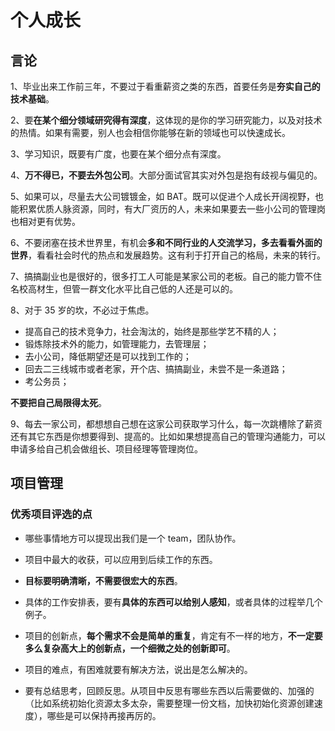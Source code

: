 # 个人成长

## 言论

1、毕业出来工作前三年，不要过于看重薪资之类的东西，首要任务是**夯实自己的技术基础**。

2、要**在某个细分领域研究得有深度**，这体现的是你的学习研究能力，以及对技术的热情。如果有需要，别人也会相信你能够在新的领域也可以快速成长。

3、学习知识，既要有广度，也要在某个细分点有深度。

4、**万不得已，不要去外包公司**。大部分面试官其实对外包是抱有歧视与偏见的。

5、如果可以，尽量去大公司镀镀金，如 BAT。既可以促进个人成长开阔视野，也能积累优质人脉资源，同时，有大厂资历的人，未来如果要去一些小公司的管理岗也相对更有优势。

6、不要闭塞在技术世界里，有机会**多和不同行业的人交流学习，多去看看外面的世界**，看看社会时代的热点和发展趋势。这有利于打开自己的格局，未来的转行。

7、搞搞副业也是很好的，很多打工人可能是某家公司的老板。自己的能力管不住名校高材生，但管一群文化水平比自己低的人还是可以的。

8、对于 35 岁的坎，不必过于焦虑。

- 提高自己的技术竞争力，社会淘汰的，始终是那些学艺不精的人；
- 锻炼除技术外的能力，如管理能力，去管理层；
- 去小公司，降低期望还是可以找到工作的；
- 回去二三线城市或者老家，开个店、搞搞副业，未尝不是一条道路；
- 考公务员；

**不要把自己局限得太死**。

9、每去一家公司，都想想自己想在这家公司获取学习什么，每一次跳槽除了薪资还有其它东西是你想要得到、提高的。比如如果想提高自己的管理沟通能力，可以申请多给自己机会做组长、项目经理等管理岗位。

## 项目管理

### 优秀项目评选的点

- 哪些事情地方可以提现出我们是一个 team，团队协作。

- 项目中最大的收获，可以应用到后续工作的东西。

- **目标要明确清晰，不需要很宏大的东西**。

- 具体的工作安排表，要有**具体的东西可以给别人感知**，或者具体的过程举几个例子。

- 项目的创新点，**每个需求不会是简单的重复**，肯定有不一样的地方，**不一定要多么复杂高大上的创新点，一个细微之处的创新即可**。

- 项目的难点，有困难就要有解决方法，说出是怎么解决的。

- 要有总结思考，回顾反思。从项目中反思有哪些东西以后需要做的、加强的（比如系统初始化资源太多太杂，需要整理一份文档，加快初始化资源创建速度），哪些是可以保持再接再厉的。
